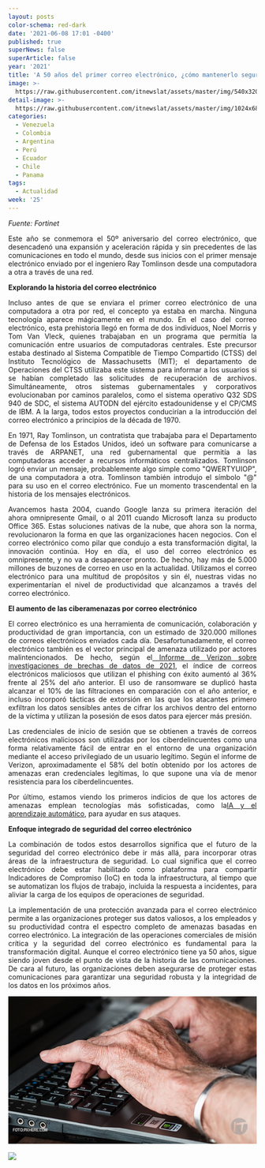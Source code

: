 ```yaml
---
layout: posts
color-schema: red-dark
date: '2021-06-08 17:01 -0400'
published: true
superNews: false
superArticle: false
year: '2021'
title: 'A 50 años del primer correo electrónico, ¿cómo mantenerlo seguro?'
image: >-
  https://raw.githubusercontent.com/itnewslat/assets/master/img/540x320/Correo-Electronico-p.jpg
detail-image: >-
  https://raw.githubusercontent.com/itnewslat/assets/master/img/1024x680/Correo-Electronico-g.jpg
categories:
  - Venezuela
  - Colombia
  - Argentina
  - Perú
  - Ecuador
  - Chile
  - Panama
tags:
  - Actualidad
week: '25'
---
```

<p style="text-align: justify;"><strong></strong></p>
<p style="text-align: justify;"><em> Fuente: Fortinet</em></p>
<p style="text-align: justify;">Este año se conmemora el 50º aniversario del correo electrónico, que desencadenó una expansión y aceleración rápida y sin precedentes de las comunicaciones en todo el mundo, desde sus inicios con el primer mensaje electrónico enviado por el ingeniero Ray Tomlinson desde una computadora a otra a través de una red.</p>
<p style="text-align: justify;"><strong>Explorando la historia del correo electrónico </strong></p>
<p style="text-align: justify;">Incluso antes de que se enviara el primer correo electrónico de una computadora a otra por red, el concepto ya estaba en marcha. Ninguna tecnología aparece mágicamente en el mundo. En el caso del correo electrónico, esta prehistoria llegó en forma de dos individuos, Noel Morris y Tom Van Vleck, quienes trabajaban en un programa que permitía la comunicación entre usuarios de computadoras centrales. Este precursor estaba destinado al Sistema Compatible de Tiempo Compartido (CTSS) del Instituto Tecnológico de Massachusetts (MIT); el departamento de Operaciones del CTSS utilizaba este sistema para informar a los usuarios si se habían completado las solicitudes de recuperación de archivos. Simultáneamente, otros sistemas gubernamentales y corporativos evolucionaban por caminos paralelos, como el sistema operativo Q32 SDS 940 de SDC, el sistema AUTODN del ejército estadounidense y el CP/CMS de IBM. A la larga, todos estos proyectos conducirían a la introducción del correo electrónico a principios de la década de 1970.</p>
<p style="text-align: justify;">En 1971, Ray Tomlinson, un contratista que trabajaba para el Departamento de Defensa de los Estados Unidos, ideó un software para comunicarse a través de ARPANET, una red gubernamental que permitía a las computadoras acceder a recursos informáticos centralizados. Tomlinson logró enviar un mensaje, probablemente algo simple como "QWERTYUIOP", de una computadora a otra. Tomlinson también introdujo el símbolo "@" para su uso en el correo electrónico. Fue un momento trascendental en la historia de los mensajes electrónicos.</p>
<p style="text-align: justify;">Avancemos hasta 2004, cuando Google lanza su primera iteración del ahora omnipresente Gmail, o al 2011 cuando Microsoft lanza su producto Office 365. Estas soluciones nativas de la nube, que ahora son la norma, revolucionaron la forma en que las organizaciones hacen negocios. Con el correo electrónico como pilar que condujo a esta transformación digital, la innovación continúa. Hoy en día, el uso del correo electrónico es omnipresente, y no va a desaparecer pronto. De hecho, hay más de 5.000 millones de buzones de correo en uso en la actualidad. Utilizamos el correo electrónico para una multitud de propósitos y sin él, nuestras vidas no experimentarían el nivel de productividad que alcanzamos a través del correo electrónico.</p>
<p style="text-align: justify;"><strong>El aumento de las ciberamenazas por correo electrónico </strong></p>
<p style="text-align: justify;">El correo electrónico es una herramienta de comunicación, colaboración y productividad de gran importancia, con un estimado de 320.000 millones de correos electrónicos enviados cada día. Desafortunadamente, el correo electrónico también es el vector principal de amenaza utilizado por actores malintencionados. De hecho, según el<a href="https://www.verizon.com/business/resources/reports/dbir/"> Informe de Verizon sobre investigaciones de brechas de datos de 2021</a>, el índice de correos electrónicos maliciosos que utilizan el phishing con éxito aumentó al 36% frente al 25% del año anterior. El uso de ransomware se duplicó hasta alcanzar el 10% de las filtraciones en comparación con el año anterior, e incluso incorporó tácticas de extorsión en las que los atacantes primero exfiltran los datos sensibles antes de cifrar los archivos dentro del entorno de la víctima y utilizan la posesión de esos datos para ejercer más presión.</p>
<p style="text-align: justify;">Las credenciales de inicio de sesión que se obtienen a través de correos electrónicos maliciosos son utilizadas por los ciberdelincuentes como una forma relativamente fácil de entrar en el entorno de una organización mediante el acceso privilegiado de un usuario legítimo. Según el informe de Verizon, aproximadamente el 58% del botín obtenido por los actores de amenazas eran credenciales legítimas, lo que supone una vía de menor resistencia para los ciberdelincuentes.</p>
<p style="text-align: justify;">Por último, estamos viendo los primeros indicios de que los actores de amenazas emplean tecnologías más sofisticadas, como la<a href="https://www.fortinet.com/solutions/enterprise-midsize-business/machine-learning.html?utm_source=blog&amp;utm_campaign=ai-automation">IA y el aprendizaje automático</a>, para ayudar en sus ataques.</p>
<p style="text-align: justify;"><strong>Enfoque integrado de seguridad del correo electrónico </strong></p>
<p style="text-align: justify;">La combinación de todos estos desarrollos significa que el futuro de la seguridad del correo electrónico debe ir más allá, para incorporar otras áreas de la infraestructura de seguridad. Lo cual significa que el correo electrónico debe estar habilitado como plataforma para compartir Indicadores de Compromiso (IoC) en toda la infraestructura, al tiempo que se automatizan los flujos de trabajo, incluida la respuesta a incidentes, para aliviar la carga de los equipos de operaciones de seguridad.</p>
<p style="text-align: justify;">La implementación de una protección avanzada para el correo electrónico permite a las organizaciones proteger sus datos valiosos, a los empleados y su productividad contra el espectro completo de amenazas basadas en correo electrónico. La integración de las operaciones comerciales de misión crítica y la seguridad del correo electrónico es fundamental para la transformación digital. Aunque el correo electrónico tiene ya 50 años, sigue siendo joven desde el punto de vista de la historia de las comunicaciones. De cara al futuro, las organizaciones deben asegurarse de proteger estas comunicaciones para garantizar una seguridad robusta y la integridad de los datos en los próximos años.</p>

![](https://raw.githubusercontent.com/itnewslat/assets/master/img/540x320/Correo-Electronico-p.jpg)

<img src="https://tracker.metricool.com/c3po.jpg?hash=56f88a41e39ab42c063cc51676587a04"/>
